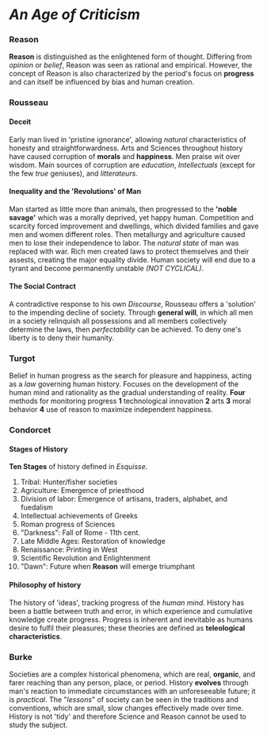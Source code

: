 # _An Age of Criticism_

### Reason

**Reason** is distinguished as the enlightened form of thought. Differing from _opinion_ or _belief_, Reason was seen as rational and empirical. However, the concept of Reason is also characterized by the period's focus on **progress** and can itself be influenced by bias and human creation.

### Rousseau

#### Deceit

Early man lived in 'pristine ignorance', allowing _natural_ characteristics of honesty and straightforwardness. Arts and Sciences throughout history have caused corruption of **morals** and **happiness**. Men praise wit over wisdom. Main sources of corruption are _education_, _Intellectuals_ (except for the few _true_ geniuses), and _litterateurs_.

#### Inequality and the 'Revolutions' of Man

Man started as little more than animals, then progressed to the **'noble savage'** which was a morally deprived, yet happy human. Competition and scarcity forced improvement and dwellings, which divided families and gave men and women different roles. Then metallurgy and agriculture caused men to lose their independence to labor. The _natural state_ of man was replaced with war. Rich men created laws to protect themselves and their assests, creating the major equality divide. Human society will end due to a tyrant and become permanently unstable _(NOT CYCLICAL)_.

#### The Social Contract

A contradictive response to his own _Discourse_, Rousseau offers a 'solution' to the impending decline of society. Through **general will**, in which all men in a society relinquish all possessions and all members collectively determine the laws, then _perfectability_ can be achieved. To deny one's liberty is to deny their humanity.

### Turgot

Belief in human progress as the search for pleasure and happiness, acting as a _law_ governing human history. Focuses on the development of the human mind and rationality as the gradual understanding of reality. **Four** methods for monitoring progress **1** technological innovation **2** arts **3** moral behavior **4** use of reason to maximize independent happiness.

### Condorcet



#### Stages of History

**Ten Stages** of history defined in _Esquisse_.
1. Tribal: Hunter/fisher societies
2. Agriculture: Emergence of priesthood
3. Division of labor: Emergence of artisans, traders, alphabet, and fuedalism
4. Intellectual achievements of Greeks
5. Roman progress of Sciences
6. "Darkness": Fall of Rome - 11th cent.
7. Late Middle Ages: Restoration of knowledge
8. Renaissance: Printing in West
9. Scientific Revolution and Enlightenment
10. "Dawn": Future when **Reason** will emerge triumphant

#### Philosophy of history

The history of 'ideas', tracking progress of the _human mind_. History has been a battle between truth and error, in which experience and cumulative knowledge create progress. Progress is inherent and inevitable as humans desire to fulfil their pleasures; these theories are defined as **teleological characteristics**. 

### Burke

Societies are a complex historical phenomena, which are real, **organic**, and farer reaching than any person, place, or period. History **evolves** through man's reaction to immediate circumstances with an unforeseeable future; it is _practical_. The "_lessons_" of society can be seen in the traditions and conventions, which are small, slow changes effectively made over time. History is not 'tidy' and therefore Science and Reason cannot be used to study the subject. 
